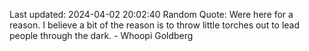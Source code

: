 Last updated: 2024-04-02 20:02:40
Random Quote: Were here for a reason. I believe a bit of the reason is to throw little torches out to lead people through the dark. - Whoopi Goldberg